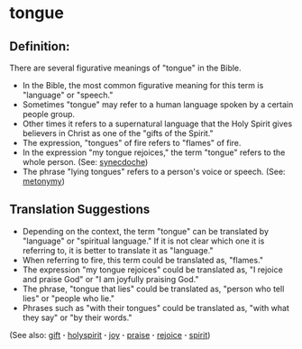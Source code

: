 # tongue #

## Definition: ##

There are several figurative meanings of "tongue" in the Bible. 

* In the Bible, the most common figurative meaning for this term is "language" or "speech."
* Sometimes "tongue" may refer to a human language spoken by a certain people group.
* Other times it refers to a supernatural language that the Holy Spirit gives believers in Christ as one of the "gifts of the Spirit."
* The expression, "tongues" of fire refers to "flames" of fire.
* In the expression "my tongue rejoices," the term "tongue" refers to the whole person. (See: [synecdoche](https://git.door43.org/Door43/en-ta-translate-vol2/src/master/content/figs_synecdoche.md))
* The phrase "lying tongues" refers to a person's voice or speech. (See: [metonymy](https://git.door43.org/Door43/en-ta-translate-vol2/src/master/content/figs_metonymy.md))

## Translation Suggestions ##

* Depending on the context, the term "tongue" can be translated by "language" or "spiritual language." If it is not clear which one it is referring to, it is better to translate it as "language."
* When referring to fire, this term could be translated as, "flames."
* The expression "my tongue rejoices" could be translated as, "I rejoice and praise God" or "I am joyfully praising God."
* The phrase, "tongue that lies" could be translated as, "person who tell lies" or "people who lie."
* Phrases such as "with their tongues" could be translated as, "with what they say" or "by their words."

(See also: [gift](../kt/gift.md) **·** [holyspirit](../kt/holyspirit.md) **·** [joy](../kt/joy.md) **·** [praise](../other/praise.md) **·** [rejoice](../other/rejoice.md) **·** [spirit](../kt/spirit.md))

## 